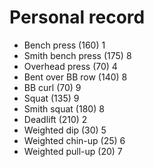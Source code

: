 # Personal record

- Bench press (160) 1
- Smith bench press (175) 8
- Overhead press (70) 4
- Bent over BB row (140) 8
- BB curl (70) 9
- Squat (135) 9
- Smith squat (180) 8
- Deadlift (210) 2
- Weighted dip (30) 5
- Weighted chin-up (25) 6
- Weighted pull-up (20) 7